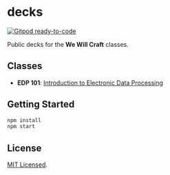 # decks

[![Gitpod ready-to-code](https://img.shields.io/badge/Gitpod-ready--to--code-blue?logo=gitpod)](https://gitpod.io/#https://github.com/wewillcraft/decks)

Public decks for the **We Will Craft** classes.

## Classes

- **EDP 101**: [Introduction to Electronic Data Processing](./courses/edp101/README.md)

## Getting Started

```bash
npm install
npm start
```

## License

[MIT Licensed](./LICENSE.md).
